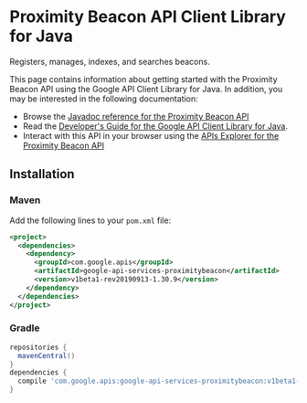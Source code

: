 # Proximity Beacon API Client Library for Java

Registers, manages, indexes, and searches beacons.

This page contains information about getting started with the Proximity Beacon API
using the Google API Client Library for Java. In addition, you may be interested
in the following documentation:

* Browse the [Javadoc reference for the Proximity Beacon API][javadoc]
* Read the [Developer's Guide for the Google API Client Library for Java][google-api-client].
* Interact with this API in your browser using the [APIs Explorer for the Proximity Beacon API][api-explorer]

## Installation

### Maven

Add the following lines to your `pom.xml` file:

```xml
<project>
  <dependencies>
    <dependency>
      <groupId>com.google.apis</groupId>
      <artifactId>google-api-services-proximitybeacon</artifactId>
      <version>v1beta1-rev20190913-1.30.9</version>
    </dependency>
  </dependencies>
</project>
```

### Gradle

```gradle
repositories {
  mavenCentral()
}
dependencies {
  compile 'com.google.apis:google-api-services-proximitybeacon:v1beta1-rev20190913-1.30.9'
}
```

[javadoc]: https://googleapis.dev/java/google-api-services-proximitybeacon/latest/index.html
[google-api-client]: https://github.com/googleapis/google-api-java-client/
[api-explorer]: https://developers.google.com/apis-explorer/#p/proximitybeacon/v1/
